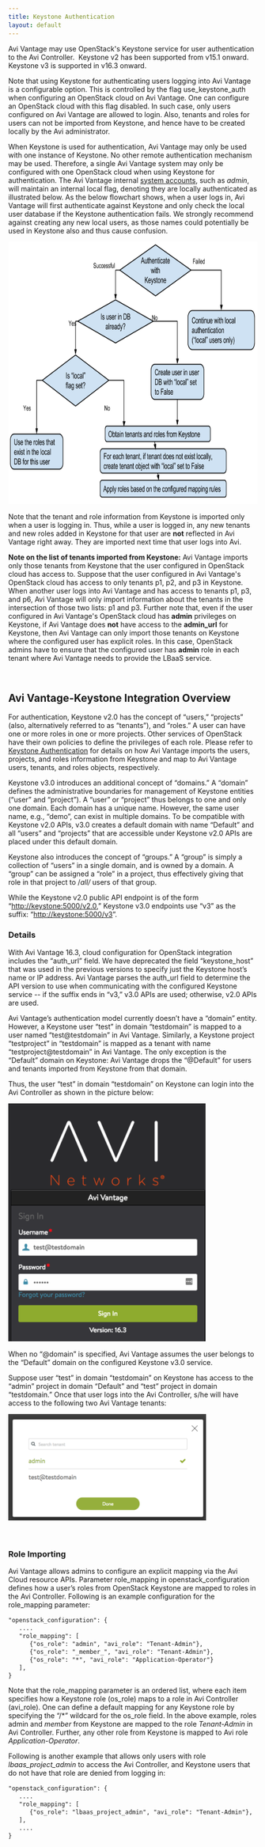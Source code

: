 ```yaml
---
title: Keystone Authentication
layout: default
---
```

Avi Vantage may use OpenStack's Keystone service for user authentication to the Avi Controller.  Keystone v2 has been supported from v15.1 onward.  Keystone v3 is supported in v16.3 onward.

Note that using Keystone for authenticating users logging into Avi Vantage is a configurable option. This is controlled by the flag use_keystone_auth when configuring an OpenStack cloud on Avi Vantage. One can configure an OpenStack cloud with this flag disabled. In such case, only users configured on Avi Vantage are allowed to login. Also, tenants and roles for users can not be imported from Keystone, and hence have to be created locally by the Avi administrator.

When Keystone is used for authentication, Avi Vantage may only be used with one instance of Keystone. No other remote authentication mechanism may be used. Therefore, a single Avi Vantage system may only be configured with one OpenStack cloud when using Keystone for authentication. The Avi Vantage internal <a href="/docs/16.3/default-system-accounts/">system accounts</a>, such as *admin*, will maintain an internal local flag, denoting they are locally authenticated as illustrated below. As the below flowchart shows, when a user logs in, Avi Vantage will first authenticate against Keystone and only check the local user database if the Keystone authentication fails. We strongly recommend against creating any new local users, as those names could potentially be used in Keystone also and thus cause confusion.

<a href="img/Keystone_integration_flowchart.png"><img class="aligncenter wp-image-21435" src="img/Keystone_integration_flowchart.png" alt="Keystone_integration_flowchart" width="800" height="530"></a>

Note that the tenant and role information from Keystone is imported only when a user is logging in. Thus, while a user is logged in, any new tenants and new roles added in Keystone for that user are **not** reflected in Avi Vantage right away. They are imported next time that user logs into Avi.

**Note on the list of tenants imported from Keystone:** Avi Vantage imports only those tenants from Keystone that the user configured in OpenStack cloud has access to. Suppose that the user configured in Avi Vantage's OpenStack cloud has access to only tenants p1, p2, and p3 in Keystone. When another user logs into Avi Vantage and has access to tenants p1, p3, and p6, Avi Vantage will only import information about the tenants in the intersection of those two lists: p1 and p3. Further note that, even if the user configured in Avi Vantage's OpenStack cloud has **admin** privileges on Keystone, if Avi Vantage does **not** have access to the **admin_url** for Keystone, then Avi Vantage can only import those tenants on Keystone where the configured user has explicit roles. In this case, OpenStack admins have to ensure that the configured user has **admin** role in each tenant where Avi Vantage needs to provide the LBaaS service.

 

## Avi Vantage-Keystone Integration Overview

For authentication, Keystone v2.0 has the concept of “users,” “projects” (also, alternatively referred to as “tenants”), and “roles.” A user can have one or more roles in one or more projects. Other services of OpenStack have their own policies to define the privileges of each role. Please refer to <a href="/docs/16.3/keystone-authentication/">Keystone Authentication</a> for details on how Avi Vantage imports the users, projects, and roles information from Keystone and map to Avi Vantage users, tenants, and roles objects, respectively.

Keystone v3.0 introduces an additional concept of “domains.” A “domain” defines the administrative boundaries for management of Keystone entities (“user” and “project”). A “user” or “project” thus belongs to one and only one domain. Each domain has a unique name. However, the same user name, e.g., “demo”, can exist in multiple domains. To be compatible with Keystone v2.0 APIs, v3.0 creates a default domain with name “Default” and all “users” and “projects” that are accessible under Keystone v2.0 APIs are placed under this default domain.

Keystone also introduces the concept of “groups.” A “group” is simply a collection of “users” in a single domain, and is owned by a domain. A “group” can be assigned a “role” in a project, thus effectively giving that role in that project to /*all/* users of that group.

While the Keystone v2.0 public API endpoint is of the form “<a href="http://keystone:5000/v2.0"><span style="font-weight: 400;">http://keystone:5000/v2.0</span></a>,” Keystone v3.0 endpoints use “v3” as the suffix: “<a href="http://keystone:5000/v3"><span style="font-weight: 400;">http://keystone:5000/v3</span></a>”.

### Details

With Avi Vantage 16.3, cloud configuration for OpenStack integration includes the “auth_url” field. We have deprecated the field “keystone_host” that was used in the previous versions to specify just the Keystone host’s name or IP address. Avi Vantage parses the auth_url field to determine the API version to use when communicating with the configured Keystone service -- if the suffix ends in “v3,” v3.0 APIs are used; otherwise, v2.0 APIs are used.

Avi Vantage’s authentication model currently doesn’t have a “domain” entity. However, a Keystone user “test” in domain “testdomain” is mapped to a user named “test@testdomain” in Avi Vantage. Similarly, a Keystone project “testproject” in “testdomain” is mapped as a tenant with name “testproject@testdomain” in Avi Vantage. The only exception is the “Default” domain on Keystone: Avi Vantage drops the “@Default” for users and tenants imported from Keystone from that domain.

Thus, the user “test” in domain “testdomain” on Keystone can login into the Avi Controller as shown in the picture below:

<a href="img/login-into-Avi-Controller.png"><img class="aligncenter wp-image-21269" src="img/login-into-Avi-Controller.png" alt="login into Avi Controller" width="400" height="481"></a>

When no “@domain” is specified, Avi Vantage assumes the user belongs to the “Default” domain on the configured Keystone v3.0 service.

Suppose user “test” in domain “testdomain” on Keystone has access to the “admin” project in domain “Default” and “test” project in domain “testdomain.” Once that user logs into the Avi Controller, s/he will have access to the following two Avi Vantage tenants:

<a href="img/two-tenants-ready-for-login.png"><img class="aligncenter wp-image-21271" src="img/two-tenants-ready-for-login.png" alt="two tenants ready for login" width="400" height="216"></a>

 

### Role Importing

Avi Vantage allows admins to configure an explicit mapping via the Avi Cloud resource APIs. Parameter role_mapping in openstack_configuration defines how a user’s roles from OpenStack Keystone are mapped to roles in the Avi Controller. Following is an example configuration for the role_mapping parameter:

<pre><code class="language-lua">"openstack_configuration": {
   ....
   "role_mapping": [
      {"os_role": "admin", "avi_role": "Tenant-Admin"},
      {"os_role": "_member_", "avi_role": "Tenant-Admin"},
      {"os_role": "*", "avi_role": "Application-Operator"}
   ],
}</code></pre>  

Note that the role_mapping parameter is an ordered list, where each item specifies how a Keystone role (os_role) maps to a role in Avi Controller (avi_role). One can define a default mapping for any Keystone role by specifying the “/*” wildcard for the os_role field. In the above example, roles admin and _member_ from Keystone are mapped to the role *Tenant-Admin* in Avi Controller. Further, any other role from Keystone is mapped to Avi role *Application-Operator*.

Following is another example that allows only users with role *lbaas_project_admin* to access the Avi Controller, and Keystone users that do not have that role are denied from logging in:


<pre><code class="language-lua">"openstack_configuration": {
   ....
   "role_mapping": [
      {"os_role": "lbaas_project_admin", "avi_role": "Tenant-Admin"},
   ],
   ....
}</code></pre>  